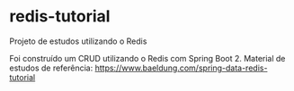 # redis-tutorial
Projeto de estudos utilizando o Redis

Foi construído um CRUD utilizando o Redis com Spring Boot 2.
Material de estudos de referência: https://www.baeldung.com/spring-data-redis-tutorial
